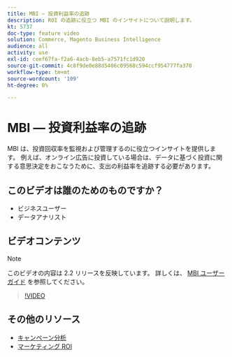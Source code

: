 ```yaml
---
title: MBI — 投資利益率の追跡
description: ROI の追跡に役立つ MBI のインサイトについて説明します。
kt: 5737
doc-type: feature video
solution: Commerce, Magento Business Intelligence
audience: all
activity: use
exl-id: ceef67fa-f2a6-4acb-8eb5-a7571fc1d920
source-git-commit: 4c8f9de0e88d5406c09568c594ccf954777fa370
workflow-type: tm+mt
source-wordcount: '109'
ht-degree: 0%

---
```


# MBI — 投資利益率の追跡

MBI は、投資回収率を監視および管理するのに役立つインサイトを提供します。 例えば、オンライン広告に投資している場合は、データに基づく投資に関する意思決定をおこなうために、支出の利益率を追跡する必要があります。

## このビデオは誰のためのものですか？

- ビジネスユーザー
- データアナリスト

## ビデオコンテンツ

>[!NOTE]
>
>このビデオの内容は 2.2 リリースを反映しています。 詳しくは、 [MBI ユーザーガイド](https://docs.magento.com/mbi/) を参照してください。

>[!VIDEO](https://video.tv.adobe.com/v/35991?quality=12&learn=on)

## その他のリソース

- [キャンペーン分析](https://docs.magento.com/mbi/data-analyst/analysis/camp-analysis.html)
- [マーケティング ROI](https://docs.magento.com/mbi/data-analyst/analysis/marketing-roi.html)
